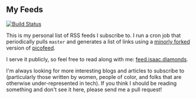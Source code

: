 ## My Feeds
[![Build Status](https://travis-ci.com/isaacd9/feeds.svg?branch=master)](https://travis-ci.com/isaacd9/feeds)

This is my personal list of RSS feeds I subscribe to. I run a cron job that
periodically pulls `master` and generates a list of links using a [minorly
forked](https://github.com/isaacd9/picofeed) version of
[picofeed](https://github.com/seenaburns/picofeed).

I serve it publicly, so feel free to read along with me:
[feed.isaac.diamonds](https://feed.isaac.diamonds).

I'm always looking for more interesting blogs and articles to subscribe to
(particularly those written by women, people of color, and folks that are
otherwise under-represented in tech). If you think I should be reading
something and don't see it here, please send me a pull request!
